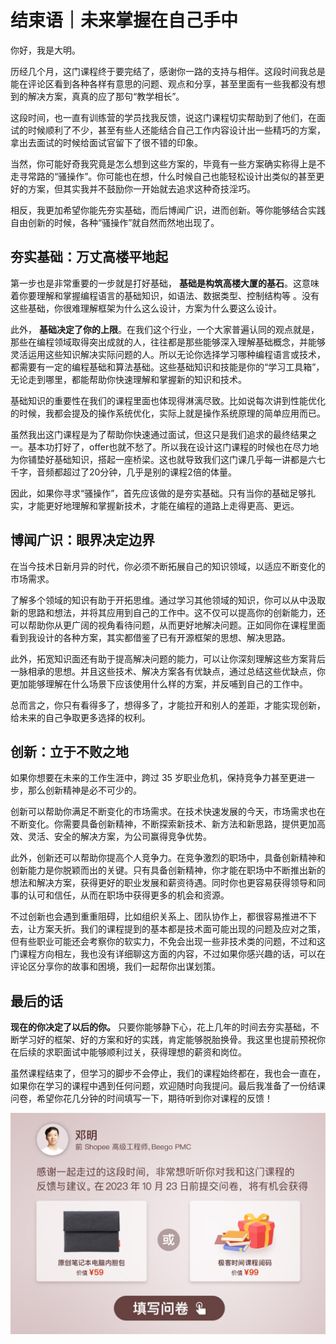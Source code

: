 # 结束语｜未来掌握在自己手中
你好，我是大明。

历经几个月，这门课程终于要完结了，感谢你一路的支持与相伴。这段时间我总是能在评论区看到各种各样有意思的问题、观点和分享，甚至里面有一些我都没有想到的解决方案，真真的应了那句“教学相长”。

这段时间，也一直有训练营的学员找我反馈，说这门课程切实帮助到了他们，在面试的时候顺利了不少，甚至有些人还能结合自己工作内容设计出一些精巧的方案，拿出去面试的时候给面试官留下了很不错的印象。

当然，你可能好奇我究竟是怎么想到这些方案的，毕竟有一些方案确实称得上是不走寻常路的“骚操作”。你可能也在想，什么时候自己也能轻松设计出类似的甚至更好的方案，但其实我并不鼓励你一开始就去追求这种奇技淫巧。

相反，我更加希望你能先夯实基础，而后博闻广识，进而创新。等你能够结合实践自由创新的时候，各种“骚操作”就自然而然地出现了。

## 夯实基础：万丈高楼平地起

第一步也是非常重要的一步就是打好基础， **基础是构筑高楼大厦的基石**。这意味着你要理解和掌握编程语言的基础知识，如语法、数据类型、控制结构等 。没有这些基础，你很难理解框架为什么这么设计，方案为什么要这么设计。

此外， **基础决定了你的上限**。在我们这个行业，一个大家普遍认同的观点就是，那些在编程领域取得突出成就的人，往往都是那些能够深入理解基础概念，并能够灵活运用这些知识解决实际问题的人。所以无论你选择学习哪种编程语言或技术，都需要有一定的编程基础和算法基础。这些基础知识和技能是你的“学习工具箱”，无论走到哪里，都能帮助你快速理解和掌握新的知识和技术。

基础知识的重要性在我们的课程里面也体现得淋漓尽致。比如说每次讲到性能优化的时候，我都会提及的操作系统优化，实际上就是操作系统原理的简单应用而已。

虽然我出这门课程是为了帮助你快速通过面试，但这只是我们追求的最终结果之一。基本功打好了，offer也就不愁了。所以我在设计这门课程的时候也在尽力地为你铺垫好基础知识，搭起一座桥梁。这也就导致我们这门课几乎每一讲都是六七千字，音频都超过了20分钟，几乎是别的课程2倍的体量。

因此，如果你寻求“骚操作”，首先应该做的是夯实基础。只有当你的基础足够扎实，才能更好地理解和掌握新技术，才能在编程的道路上走得更高、更远。

## 博闻广识：眼界决定边界

在当今技术日新月异的时代，你必须不断拓展自己的知识领域，以适应不断变化的市场需求。

了解多个领域的知识有助于开拓思维。通过学习其他领域的知识，你可以从中汲取新的思路和想法，并将其应用到自己的工作中。这不仅可以提高你的创新能力，还可以帮助你从更广阔的视角看待问题，从而更好地解决问题。正如同你在课程里面看到我设计的各种方案，其实都借鉴了已有开源框架的思想、解决思路。

此外，拓宽知识面还有助于提高解决问题的能力，可以让你深刻理解这些方案背后一脉相承的思想。并且这些技术、解决方案各有优缺点，通过总结这些优缺点，你更加能够理解在什么场景下应该使用什么样的方案，并反哺到自己的工作中。

总而言之，你只有看得多了，想得多了，才能拉开和别人的差距，才能实现创新，给未来的自己争取更多选择的权利。

## 创新：立于不败之地

如果你想要在未来的工作生涯中，跨过 35 岁职业危机，保持竞争力甚至更进一步，那么创新精神是必不可少的。

创新可以帮助你满足不断变化的市场需求。在技术快速发展的今天，市场需求也在不断变化。你需要具备创新精神，不断探索新技术、新方法和新思路，提供更加高效、灵活、安全的解决方案，为公司赢得竞争优势。

此外，创新还可以帮助你提高个人竞争力。在竞争激烈的职场中，具备创新精神和创新能力是你脱颖而出的关键。只有具备创新精神，你才能在职场中不断推出新的想法和解决方案，获得更好的职业发展和薪资待遇。同时你也更容易获得领导和同事的认可和信任，从而在职场中获得更多的机会和资源。

不过创新也会遇到重重阻碍，比如组织关系上、团队协作上，都很容易推进不下去，让方案夭折。我们的课程提到的基本都是技术面可能出现的问题及应对之策，但有些职业可能还会考察你的软实力，不免会出现一些非技术类的问题，不过和这门课程方向相左，我也没有详细聊这方面的内容，不过如果你感兴趣的话，可以在评论区分享你的故事和困境，我们一起帮你出谋划策。

## 最后的话

**现在的你决定了以后的你。** 只要你能够静下心，花上几年的时间去夯实基础，不断学习好的框架、好的方案和好的实践，肯定能够脱胎换骨。我这里也提前预祝你在后续的求职面试中能够顺利过关，获得理想的薪资和岗位。

虽然课程结束了，但学习的脚步不会停止，我们的课程始终都在，我也会一直在，如果你在学习的课程中遇到任何问题，欢迎随时向我提问。最后我准备了一份结课问卷，希望你花几分钟的时间填写一下，期待听到你对课程的反馈！

[![图片](images/708286/b4d8be3ff1987e71f5bc8a767ab29913.jpg)](https://jinshuju.net/f/qc4b98)